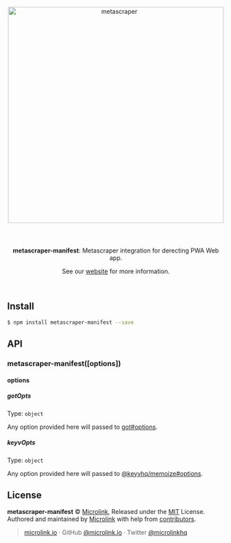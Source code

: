 <div align="center">
  <br>
  <img style="width: 500px; margin:3rem 0 1.5rem;" src="https://metascraper.js.org/static/logo-banner.png" alt="metascraper">
  <br>
  <br>
  <p align="center"><strong>metascraper-manifest</strong>: Metascraper integration for derecting PWA Web app.</p>
  <p align="center">See our <a href="https://metascraper.js.org" target='_blank' rel='noopener noreferrer'>website</a> for more information.</p>
  <br>
</div>

## Install

```bash
$ npm install metascraper-manifest --save
```

## API

### metascraper-manifest([options])

#### options

##### gotOpts

Type: `object`

Any option provided here will passed to [got#options](https://github.com/sindresorhus/got#options).

##### keyvOpts

Type: `object`

Any option provided here will passed to [@keyvhq/memoize#options](https://github.com/microlinkhq/keyv/tree/master/packages/memoize#keyvoptions).

## License

**metascraper-manifest** © [Microlink](https://microlink.io), Released under the [MIT](https://github.com/microlinkhq/metascraper/blob/master/LICENSE.md) License.<br>
Authored and maintained by [Microlink](https://microlink.io) with help from [contributors](https://github.com/microlinkhq/metascraper/contributors).

> [microlink.io](https://microlink.io) · GitHub [@microlink.io](https://github.com/microlinkhq) · Twitter [@microlinkhq](https://twitter.com/microlinkhq)
